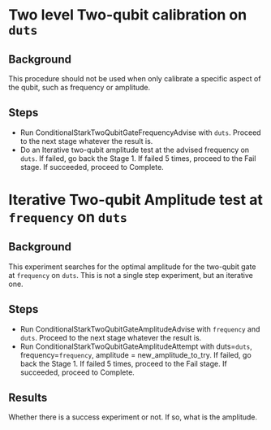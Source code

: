 # Two level Two-qubit calibration on `duts`
## Background
This procedure should not be used when only calibrate a specific aspect of the qubit, such as frequency or amplitude.
## Steps
- Run ConditionalStarkTwoQubitGateFrequencyAdvise with `duts`. Proceed to the next stage whatever the result is.
- Do an Iterative two-qubit amplitude test at the advised frequency on `duts`. If failed, go back the Stage 1. If failed 5 times, proceed to the Fail stage. If succeeded, proceed to Complete.



# Iterative Two-qubit Amplitude test at `frequency` on `duts`
## Background
This experiment searches for the optimal amplitude for the two-qubit gate at `frequency` on `duts`. This is not a single step experiment, but an iterative one.
## Steps
- Run ConditionalStarkTwoQubitGateAmplitudeAdvise with `frequency` and `duts`. Proceed to the next stage whatever the result is.
- Run ConditionalStarkTwoQubitGateAmplitudeAttempt with duts=`duts`, frequency=`frequency`, amplitude = new_amplitude_to_try. If failed, go back the Stage 1. If failed 5 times, proceed to the Fail stage. If succeeded, proceed to Complete.
## Results
Whether there is a success experiment or not. If so, what is the amplitude.